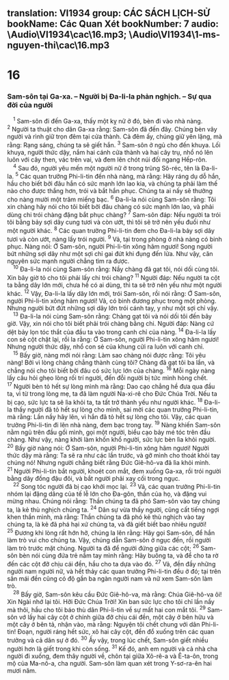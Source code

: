 translation: VI1934
group: CÁC SÁCH LỊCH-SỬ
bookName: Các Quan Xét 
bookNumber: 7
audio: \Audio\VI1934\cac\16.mp3; \Audio\VI1934\1-ms-nguyen-thi\cac\16.mp3
-------

<div class="title"><h1>16</h1><h3>Sam-sôn tại Ga-xa. – Người bị Đa-li-la phản nghịch. – Sự qua đời của người</h3></div>
<span class="verse cac_16_1"> <sup>1</sup> Sam-sôn đi đến Ga-xa, thấy một kỵ nữ ở đó, bèn đi vào nhà nàng. </span>
<span class="verse cac_16_2"><sup>2</sup> Người ta thuật cho dân Ga-xa rằng: Sam-sôn đã đến đây. Chúng bèn vây người và rình giữ trọn đêm tại cửa thành. Cả đêm ấy, chúng giữ yên lặng, mà rằng: Rạng sáng, chúng ta sẽ giết hắn. </span>
<span class="verse cac_16_3"><sup>3</sup> Sam-sôn ở ngủ cho đến khuya. Lối khuya, người thức dậy, nắm hai cánh cửa thành và hai cây trụ, nhổ nó lên luôn với cây then, vác trên vai, và đem lên chót núi đối ngang Hếp-rôn. <br/></span>
<span class="verse cac_16_4"> <sup>4</sup> Sau đó, người yêu mến một người nữ ở trong trũng Sô-réc, tên là Đa-li-la. </span>
<span class="verse cac_16_5"><sup>5</sup> Các quan trưởng Phi-li-tin đến nhà nàng, mà rằng: Hãy ráng dụ dỗ hắn, hầu cho biết bởi đâu hắn có sức mạnh lớn lao kia, và chúng ta phải làm thế nào cho được thắng hơn, trói và bắt hắn phục. Chúng ta ai nấy sẽ thưởng cho nàng mười một trăm miếng bạc. </span>
<span class="verse cac_16_6"><sup>6</sup> Đa-li-la nói cùng Sam-sôn rằng: Tôi xin chàng hãy nói cho tôi biết bởi đâu chàng có sức mạnh lớn lao, và phải dùng chi trói chàng đặng bắt phục chàng? </span>
<span class="verse cac_16_7"><sup>7</sup> Sam-sôn đáp: Nếu người ta trói tôi bằng bảy sợi dây cung tươi và còn ướt, thì tôi sẽ trở nên yếu đuối như một người khác. </span>
<span class="verse cac_16_8"><sup>8</sup> Các quan trưởng Phi-li-tin đem cho Đa-li-la bảy sợi dây tươi và còn ướt, nàng lấy trói người. </span>
<span class="verse cac_16_9"><sup>9</sup> Vả, tại trong phòng ở nhà nàng có binh phục. Nàng nói: Ớ Sam-sôn, người Phi-li-tin xông hãm ngươi! Song người bứt những sợi dây như một sợi chỉ gai đứt khi đụng đến lửa. Như vậy, căn nguyên sức mạnh người chẳng tìm ra được. <br/></span>
<span class="verse cac_16_10"> <sup>10</sup> Đa-li-la nói cùng Sam-sôn rằng: Nầy chàng đã gạt tôi, nói dối cùng tôi. Xin bây giờ tỏ cho tôi phải lấy chi trói chàng? </span>
<span class="verse cac_16_11"><sup>11</sup> Người đáp: Nếu người ta cột ta bằng dây lớn mới, chưa hề có ai dùng, thì ta sẽ trở nên yếu như một người khác. </span>
<span class="verse cac_16_12"><sup>12</sup> Vậy, Đa-li-la lấy dây lớn mới, trói Sam-sôn, rồi nói rằng: Ớ Sam-sôn, người Phi-li-tin xông hãm ngươi! Vả, có binh đương phục trong một phòng. Nhưng người bứt đứt những sợi dây lớn trói cánh tay, y như một sợi chỉ vậy. <br/></span>
<span class="verse cac_16_13"> <sup>13</sup> Đa-li-la nói cùng Sam-sôn rằng: Chàng gạt tôi và nói dối tôi đến bây giờ. Vậy, xin nói cho tôi biết phải trói chàng bằng chi. Người đáp: Nàng cứ dệt bảy lọn tóc thắt của đầu ta vào trong canh chỉ của nàng. </span>
<span class="verse cac_16_14"><sup>14</sup> Đa-li-la lấy con sẻ cột chặt lại, rồi la rằng: Ớ Sam-sôn, người Phi-li-tin xông hãm ngươi! Nhưng người thức dậy, nhổ con sẻ của khung cửi ra luôn với canh chỉ. <br/></span>
<span class="verse cac_16_15"> <sup>15</sup> Bấy giờ, nàng mới nói rằng: Làm sao chàng nói được rằng: Tôi yêu nàng! Bởi vì lòng chàng chẳng thành cùng tôi? Chàng đã gạt tôi ba lần, và chẳng nói cho tôi biết bởi đâu có sức lực lớn của chàng. </span>
<span class="verse cac_16_16"><sup>16</sup> Mỗi ngày nàng lấy câu hỏi ghẹo lòng rối trí người, đến đỗi người bị tức mình hòng chết. </span>
<span class="verse cac_16_17"><sup>17</sup> Người bèn tỏ hết sự lòng mình mà rằng: Dao cạo chẳng hề đưa qua đầu ta, vì từ trong lòng mẹ, ta đã làm người Na-xi-rê cho Đức Chúa Trời. Nếu ta bị cạo, sức lực ta sẽ lìa khỏi ta, ta tất trở thành yếu như người khác. </span>
<span class="verse cac_16_18"><sup>18</sup> Đa-li-la thấy người đã tỏ hết sự lòng cho mình, sai mời các quan trưởng Phi-li-tin, mà rằng: Lần nầy hãy lên, vì hắn đã tỏ hết sự lòng cho tôi. Vậy, các quan trưởng Phi-li-tin đi lên nhà nàng, đem bạc trong tay. </span>
<span class="verse cac_16_19"><sup>19</sup> Nàng khiến Sam-sôn nằm ngủ trên đầu gối mình, gọi một người, biểu cạo bảy mé tóc trên đầu chàng. Như vậy, nàng khởi làm khốn khổ người, sức lực bèn lìa khỏi người. </span>
<span class="verse cac_16_20"><sup>20</sup> Bấy giờ nàng nói: Ớ Sam-sôn, người Phi-li-tin xông hãm ngươi! Người thức dậy mà rằng: Ta sẽ ra như các lần trước, và gỡ mình cho thoát khỏi tay chúng nó! Nhưng người chẳng biết rằng Đức Giê-hô-va đã lìa khỏi mình. </span>
<span class="verse cac_16_21"><sup>21</sup> Người Phi-li-tin bắt người, khoét con mắt, đem xuống Ga-xa, rồi trói người bằng dây đồng đậu đôi, và bắt người phải xay cối trong ngục. <br/></span>
<span class="verse cac_16_22"> <sup>22</sup> Song tóc người đã bị cạo khởi mọc lại. </span>
<span class="verse cac_16_23"><sup>23</sup> Vả, các quan trưởng Phi-li-tin nhóm lại đặng dâng của tế lễ lớn cho Đa-gôn, thần của họ, và đặng vui mừng nhau. Chúng nói rằng: Thần chúng ta đã phó Sam-sôn vào tay chúng ta, là kẻ thù nghịch chúng ta. </span>
<span class="verse cac_16_24"><sup>24</sup> Dân sự vừa thấy người, cũng cất tiếng ngợi khen thần mình, mà rằng: Thần chúng ta đã phó kẻ thù nghịch vào tay chúng ta, là kẻ đã phá hại xứ chúng ta, và đã giết biết bao nhiêu người! </span>
<span class="verse cac_16_25"><sup>25</sup> Đương khi lòng rất hớn hở, chúng la lên rằng: Hãy gọi Sam-sôn, để hắn làm trò vui cho chúng ta. Vậy, chúng dẫn Sam-sôn ở ngục đến, rồi người làm trò trước mặt chúng. Người ta đã để người đứng giữa các cột; </span>
<span class="verse cac_16_26"><sup>26</sup> Sam-sôn bèn nói cùng đứa trẻ nắm tay mình rằng: Hãy buông ta, và để cho ta rờ đến các cột đỡ chịu cái đền, hầu cho ta dựa vào đó. </span>
<span class="verse cac_16_27"><sup>27</sup> Vả, đền đầy những người nam người nữ, và hết thảy các quan trưởng Phi-li-tin đều ở đó; tại trên sân mái đền cũng có độ gần ba ngàn người nam và nữ xem Sam-sôn làm trò. <br/></span>
<span class="verse cac_16_28"> <sup>28</sup> Bấy giờ, Sam-sôn kêu cầu Đức Giê-hô-va, mà rằng: Chúa Giê-hô-va ôi! Xin Ngài nhớ lại tôi. Hỡi Đức Chúa Trời! Xin ban sức lực cho tôi chỉ lần nầy mà thôi, hầu cho tôi báo thù dân Phi-li-tin về sự mất hai con mắt tôi. </span>
<span class="verse cac_16_29"><sup>29</sup> Sam-sôn vớ lấy hai cây cột ở chính giữa đỡ chịu cái đền, một cây ở bên hữu và một cây ở bên tả, nhận vào, mà rằng: Nguyện tôi chết chung với dân Phi-li-tin! Đoạn, người ráng hết sức, xô hai cây cột, đền đổ xuống trên các quan trưởng và cả dân sự ở đó. </span>
<span class="verse cac_16_30"><sup>30</sup> Ấy vậy, trong lúc chết, Sam-sôn giết nhiều người hơn là giết trong khi còn sống. </span>
<span class="verse cac_16_31"><sup>31</sup> Kế đó, anh em người và cả nhà cha người đi xuống, đem thây người về, chôn tại giữa Xô-rê-a và Ê-ta-ôn, trong mộ của Ma-nô-a, cha người. Sam-sôn làm quan xét trong Y-sơ-ra-ên hai mươi năm. <br/></span>
